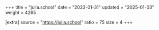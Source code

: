 +++
title = "julia.school"
date = "2023-01-31"
updated = "2025-01-03"
weight = 4265

[extra]
source = "https://julia.school"
ratio = 75
size = 4
+++
